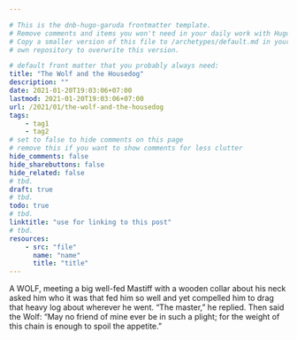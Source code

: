 ```yaml
---

# This is the dnb-hugo-garuda frontmatter template. 
# Remove comments and items you won't need in your daily work with Hugo.
# Copy a smaller version of this file to /archetypes/default.md in your
# own repository to overwrite this version.

# default front matter that you probably always need:
title: "The Wolf and the Housedog"
description: ""
date: 2021-01-20T19:03:06+07:00
lastmod: 2021-01-20T19:03:06+07:00
url: /2021/01/the-wolf-and-the-housedog
tags:
    - tag1
    - tag2
# set to false to hide comments on this page
# remove this if you want to show comments for less clutter
hide_comments: false
hide_sharebuttons: false
hide_related: false
# tbd.
draft: true
# tbd.
todo: true
# tbd.
linktitle: "use for linking to this post"
# tbd.
resources:
    - src: "file"
      name: "name"
      title: "title"
---
```

A WOLF, meeting a big well-fed Mastiff with a wooden collar about his neck asked him who it was that fed him so well and yet compelled him to drag that heavy log about wherever he went. “The master,” he replied. Then said the Wolf: “May no friend of mine ever be in such a plight; for the weight of this chain is enough to spoil the appetite.”
